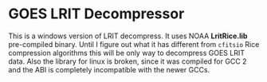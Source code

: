 GOES LRIT Decompressor
=========================================

This is a windows version of LRIT decompress. It uses NOAA **LritRice.lib** pre-compiled binary. Until I figure out what it has different from `cfitsio` Rice compression algorithms this will be only way to decompress GOES LRIT data. Also the library for linux is broken, since it was compiled for GCC 2 and the ABI is completely incompatible with the newer GCCs.
